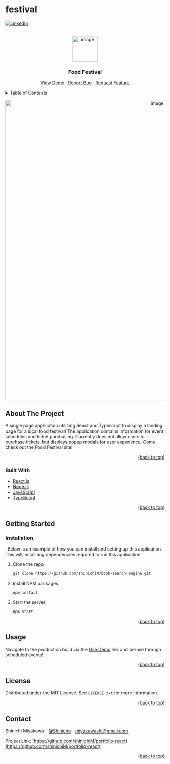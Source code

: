 # festival

<div id="top"></div>
<!--
*** Thanks for checking out the Best-README-Template. If you have a suggestion
*** that would make this better, please fork the repo and create a pull request
*** or simply open an issue with the tag "enhancement".
*** Don't forget to give the project a star!
*** Thanks again! Now go create something AMAZING! :D
-->



<!-- PROJECT SHIELDS -->
<!--
*** I'm using markdown "reference style" links for readability.
*** Reference links are enclosed in brackets [ ] instead of parentheses ( ).
*** See the bottom of this document for the declaration of the reference variables
*** for contributors-url, forks-url, etc. This is an optional, concise syntax you may use.
*** https://www.markdownguide.org/basic-syntax/#reference-style-links
-->
[![LinkedIn][linkedin-shield]](https://linkedin.com/in/shinichi-miyakawa)




<!-- PROJECT LOGO -->
<br />
<div align="center">
  <a href="https://github/shinichiM/portfolio-react">
    <img width="80" alt="image" src="https://user-images.githubusercontent.com/62361626/166833097-89356e0b-ab12-4a91-800c-27aee7069b2b.png">

  </a>

  <h3 align="center">Food Festival</h3>

  <p align="center">
    <a href="https://festival-a346f.web.app/">View Demo</a>
    ·
    <a href="https://github.com/ShinichiM/festival/issues">Report Bug</a>
    ·
    <a href="https://github.com/ShinichiM/festival/issues">Request Feature</a>
  </p>
</div>



<!-- TABLE OF CONTENTS -->
<details>
  <summary>Table of Contents</summary>
  <ol>
    <li>
      <a href="#about-the-project">About The Project</a>
      <ul>
        <li><a href="#built-with">Built With</a></li>
      </ul>
    </li>
    <li>
      <a href="#getting-started">Getting Started</a>
      <ul>
        <li><a href="#installation">Installation</a></li>
      </ul>
    </li>
    <li><a href="#usage">Usage</a></li>
    <li><a href="#license">License</a></li>
    <li><a href="#contact">Contact</a></li>
    <li><a href="#acknowledgments">Acknowledgments</a></li>
  </ol>
</details>





<p align="center">
  <img width="945" alt="image" src="https://user-images.githubusercontent.com/62361626/210160518-64dfaa62-9e58-45fb-8a6e-44f05006744b.png">
</P>

<!-- ABOUT THE PROJECT -->
## About The Project

A single page application utilizing React and Typescript to display a landing page for a local food festival! The application contains information for event schedules and ticket purchasing. Currently does not allow users to purchase tickets, but displays popup modals for user experience. Come check out the Food Festival site!

<p align="right">(<a href="#top">back to top</a>)</p>

### Built With

* [React.js](https://reactjs.org/)
* [Node.js](https://nodjs.org/)
* [JavaScript](https://www.javascript.com/)
* [TypeScript](https://www.typescriptlang.org/)

<p align="right">(<a href="#top">back to top</a>)</p>



<!-- GETTING STARTED -->
## Getting Started

### Installation

_Below is an example of how you can install and setting up this application. This will install any dependencies required to run this application

1. Clone the repo
   ```sh
   git clone https://github.com/shinichiM/book-search-engine.git
   ```
2. Install NPM packages
   ```sh
   npm install
   ```
3. Start the server
   ```js
   npm start
   ```

<p align="right">(<a href="#top">back to top</a>)</p>

<!-- USAGE EXAMPLES -->
## Usage
Navigate to the production build via the <a href="https://festival-a346f.web.app/">Use Demo</a> link and peruse through scheduled events!

<!-- _For more examples, please refer to the [Documentation](https://example.com)_ -->

<p align="right">(<a href="#top">back to top</a>)</p>


<!-- LICENSE -->
## License

Distributed under the MIT License. See `LICENSE.txt` for more information.

<p align="right">(<a href="#top">back to top</a>)</p>



<!-- CONTACT -->
## Contact

Shinichi Miyakawa - [@Shinicho](https://twitter.com/shinicho) - miyakawashi@gmail.com

Project Link: [https://github.com/shinichiM/portfolio-react](https://github.com/shinichiM/portfolio-react)

<p align="right">(<a href="#top">back to top</a>)</p>


<!-- MARKDOWN LINKS & IMAGES -->
<!-- https://www.markdownguide.org/basic-syntax/#reference-style-links -->
[contributors-shield]: https://img.shields.io/github/contributors/othneildrew/Best-README-Template.svg?style=for-the-badge
[contributors-url]: https://github.com/othneildrew/Best-README-Template/graphs/contributors
[forks-shield]: https://img.shields.io/github/forks/othneildrew/Best-README-Template.svg?style=for-the-badge
[forks-url]: https://github.com/othneildrew/Best-README-Template/network/members
[stars-shield]: https://img.shields.io/github/stars/othneildrew/Best-README-Template.svg?style=for-the-badge
[stars-url]: https://github.com/othneildrew/Best-README-Template/stargazers
[issues-shield]: https://img.shields.io/github/issues/othneildrew/Best-README-Template.svg?style=for-the-badge
[issues-url]: https://github.com/othneildrew/Best-README-Template/issues
[license-shield]: https://img.shields.io/github/license/othneildrew/Best-README-Template.svg?style=for-the-badge
[license-url]: https://github.com/othneildrew/Best-README-Template/blob/master/LICENSE.txt
[linkedin-shield]: https://img.shields.io/badge/-LinkedIn-black.svg?style=for-the-badge&logo=linkedin&colorB=555
[linkedin-url]: https://linkedin.com/in/othneildrew
[product-screenshot]: images/screenshot.png

